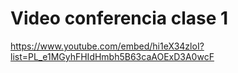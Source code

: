 # Video conferencia clase 1

https://www.youtube.com/embed/hi1eX34zloI?list=PL_e1MGyhFHIdHmbh5B63caAOExD3A0wcF